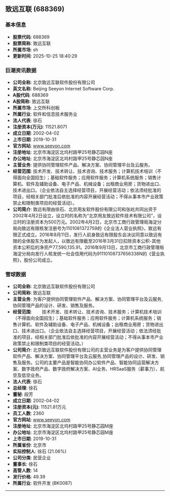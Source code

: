 ## 致远互联 (688369)

### 基本信息

- **股票代码**: 688369
- **股票简称**: 致远互联
- **所属市场**: sh
- **更新时间**: 2025-10-25 18:40:29

### 巨潮资讯数据

- **公司全称**: 北京致远互联软件股份有限公司
- **英文名称**: Beijing Seeyon Internet Software Corp.
- **A股代码**: 688369
- **A股简称**: 致远互联
- **所属市场**: 上交所科创板
- **所属行业**: 软件和信息技术服务业
- **法人代表**: 徐石
- **注册资本(万元)**: 11521.8071
- **成立日期**: 2002-04-02
- **上市日期**: 2019-10-31
- **官方网站**: www.seeyon.com
- **注册地址**: 北京市海淀区北坞村路甲25号静芯园N座
- **办公地址**: 北京市海淀区北坞村路甲25号静芯园N座
- **主营业务**: 提供协同管理软件产品、解决方案、协同管理平台及云服务。
- **经营范围**: 技术开发、技术转让、技术咨询、技术服务；计算机技术培训（不得面向全国招生）；基础软件服务；应用软件服务；计算机系统服务；销售计算机、软件及辅助设备、电子产品、机械设备；出租商业用房；货物进出口、技术进出口。（企业依法自主选择经营项目，开展经营活动；依法须经批准的项目，经相关部门批准后依批准的内容开展经营活动；不得从事本市产业政策禁止和限制类项目的经营活动）。
- **公司简介**: 致远有限由徐石、北京用友软件股份有限公司和张屹共同出资于2002年4月2日设立，设立时的名称为“北京用友致远软件技术有限公司”，设立时的注册资本为500万元。2002年4月2日，北京市工商行政管理局海淀分局向致远有限核发注册号为1101081372759的《企业法人营业执照》，致远有限正式成立。2016年8月11日，发行人前身致远有限股东会决议同意以致远有限的全体股东为发起人，以致远有限截至2016年3月31日扣除资本公积-其他资本公积后的净资产77,590,135.91。2016年9月13日，北京市工商行政管理局海淀分局向发行人核发统一社会信用代码为91110108737656338N的《营业执照》，股份公司成立。

### 雪球数据

- **公司全称**: 北京致远互联软件股份有限公司
- **公司简称**: 致远互联
- **主营业务**: 为客户提供协同管理软件产品、解决方案、协同管理平台及云服务,协同管理产品的设计、研发、销售及服务。
- **经营范围**: 　　技术开发、技术转让、技术咨询、技术服务；计算机技术培训（不得面向全国招生）；基础软件服务；应用软件服务；计算机系统服务；销售计算机、软件及辅助设备、电子产品、机械设备；出租商业用房；货物进出口、技术进出口。（企业依法自主选择经营项目，开展经营活动；依法须经批准的项目，经相关部门批准后依批准的内容开展经营活动；不得从事本市产业政策禁止和限制类项目的经营活动。）
- **公司简介**: 北京致远互联软件股份有限公司的主营业务是为客户提供协同管理软件产品、解决方案、协同管理平台及云服务,协同管理产品的设计、研发、销售及服务。公司的主要产品是智能协同办公软件产品、智能协同运营解决方案、数字政府产品、数字政府解决方案、AI业务、HRSaaS服务（薪事力）、航空及低空业务。
- **法人代表**: 徐石
- **总经理**: 徐石
- **董秘**: 段芳
- **成立日期**: 2002-04-02
- **注册资本(元)**: 11521.81万元
- **员工人数**: 2360
- **官方网站**: www.seeyon.com
- **注册地址**: 北京市海淀区北坞村路甲25号静芯园M座
- **办公地址**: 北京市海淀区北坞村路甲25号静芯园M座
- **上市日期**: 2019-10-31
- **所属省份**: 北京市
- **实际控制人**: 徐石 (21.06%)
- **公司分类**: 民营企业
- **董事长**: 徐石
- **高管人数**: 14
- **发行价格**: 49.39
- **所属行业**: 软件开发 (BK0087)

---